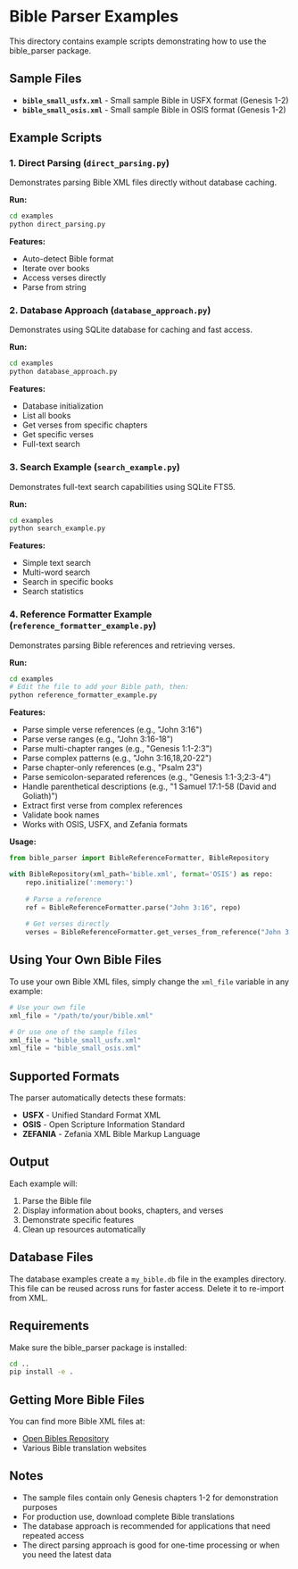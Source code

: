# Bible Parser Examples

This directory contains example scripts demonstrating how to use the bible_parser package.

## Sample Files

- **`bible_small_usfx.xml`** - Small sample Bible in USFX format (Genesis 1-2)
- **`bible_small_osis.xml`** - Small sample Bible in OSIS format (Genesis 1-2)

## Example Scripts

### 1. Direct Parsing (`direct_parsing.py`)

Demonstrates parsing Bible XML files directly without database caching.

**Run:**
```bash
cd examples
python direct_parsing.py
```

**Features:**
- Auto-detect Bible format
- Iterate over books
- Access verses directly
- Parse from string

### 2. Database Approach (`database_approach.py`)

Demonstrates using SQLite database for caching and fast access.

**Run:**
```bash
cd examples
python database_approach.py
```

**Features:**
- Database initialization
- List all books
- Get verses from specific chapters
- Get specific verses
- Full-text search

### 3. Search Example (`search_example.py`)

Demonstrates full-text search capabilities using SQLite FTS5.

**Run:**
```bash
cd examples
python search_example.py
```

**Features:**
- Simple text search
- Multi-word search
- Search in specific books
- Search statistics

### 4. Reference Formatter Example (`reference_formatter_example.py`)

Demonstrates parsing Bible references and retrieving verses.

**Run:**
```bash
cd examples
# Edit the file to add your Bible path, then:
python reference_formatter_example.py
```

**Features:**
- Parse simple verse references (e.g., "John 3:16")
- Parse verse ranges (e.g., "John 3:16-18")
- Parse multi-chapter ranges (e.g., "Genesis 1:1-2:3")
- Parse complex patterns (e.g., "John 3:16,18,20-22")
- Parse chapter-only references (e.g., "Psalm 23")
- Parse semicolon-separated references (e.g., "Genesis 1:1-3;2:3-4")
- Handle parenthetical descriptions (e.g., "1 Samuel 17:1-58 (David and Goliath)")
- Extract first verse from complex references
- Validate book names
- Works with OSIS, USFX, and Zefania formats

**Usage:**
```python
from bible_parser import BibleReferenceFormatter, BibleRepository

with BibleRepository(xml_path='bible.xml', format='OSIS') as repo:
    repo.initialize(':memory:')
    
    # Parse a reference
    ref = BibleReferenceFormatter.parse("John 3:16", repo)
    
    # Get verses directly
    verses = BibleReferenceFormatter.get_verses_from_reference("John 3:16-18", repo)
```

## Using Your Own Bible Files

To use your own Bible XML files, simply change the `xml_file` variable in any example:

```python
# Use your own file
xml_file = "/path/to/your/bible.xml"

# Or use one of the sample files
xml_file = "bible_small_usfx.xml"
xml_file = "bible_small_osis.xml"
```

## Supported Formats

The parser automatically detects these formats:
- **USFX** - Unified Standard Format XML
- **OSIS** - Open Scripture Information Standard
- **ZEFANIA** - Zefania XML Bible Markup Language

## Output

Each example will:
1. Parse the Bible file
2. Display information about books, chapters, and verses
3. Demonstrate specific features
4. Clean up resources automatically

## Database Files

The database examples create a `my_bible.db` file in the examples directory. This file can be reused across runs for faster access. Delete it to re-import from XML.

## Requirements

Make sure the bible_parser package is installed:

```bash
cd ..
pip install -e .
```

## Getting More Bible Files

You can find more Bible XML files at:
- [Open Bibles Repository](https://github.com/seven1m/open-bibles)
- Various Bible translation websites

## Notes

- The sample files contain only Genesis chapters 1-2 for demonstration purposes
- For production use, download complete Bible translations
- The database approach is recommended for applications that need repeated access
- The direct parsing approach is good for one-time processing or when you need the latest data
